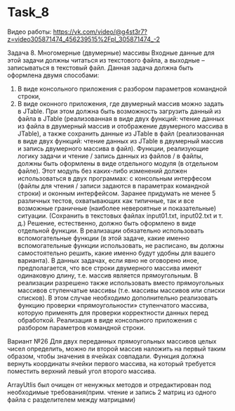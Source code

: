 # Task_8
Видео работы: https://vk.com/video/@g4st3r7?z=video305871474_456239515%2Fpl_305871474_-2

Задача 8. Многомерные (двумерные) массивы Входные данные для этой задачи должны читаться из текстового файла, а выходные – записываться в текстовый файл. Данная задача должна быть оформлена двумя способами:

1. В виде консольного приложения с разбором параметров командной строки,
2. В виде оконного приложения, где двумерный массив можно задать в JTable. При этом должна быть возможность загрузить данный из файла в JTable (реализованная в виде двух функций: чтение данных из файла в двумерный массив и отображение двумерного массива в JTable), а также сохранить данные из JTable в файл (реализованная в виде двух функций: чтение данных из JTable в двумерный массив и запись двумерного массива в файл). Функции, реализующие логику задачи и чтение / запись данных из файлов / в файлы, должны быть оформлены в виде отдельного модуля (в отдельном файле). Этот модуль без каких-либо изменений должен использоваться в двух программах: с консольным интерфесом (файлы для чтения / записи задаются в параметрах командной строки) и оконным интерфейсом. Заранее придумать не менее 5 различных тестов, охватывающих как типичные, так и все возможные граничные (наиболее невероятные и показательные) ситуации. (Сохранить в текстовых файлах input01.txt, input02.txt и т. д.) Решение, естественно, должно быть оформлено в виде отдельной функции. В реализации обязательно использовать вспомогательные функции (в этой задаче, какие именно вспомогательные функции использовать, не расписано, вы должны самостоятельно решить, какие именно будут удобны для вашего варианта). В данных задачах, если явно не оговорено иное, предполагается, что все строки двумерного массива имеют одинаковую длину, т.е. массив является прямоугольным. В реализации разрешено также использовать вместо прямоугольных массивов ступенчатые массивы (т.е. массивы массивов или списки списков). В этом случае необходимо дополнительно реализовать функцию проверки «прямоугольности» ступенчатого массива, которую применять для проверки корректности данных перед обработкой. Реализация в виде консольного приложения с разбором параметров командной строки.

Вариант №26
Для двух переданных прямоугольных массивов целых чисел определить, можно ли второй массив наложить на первый таким образом, чтобы значения в ячейках совпадали.
Функция должна вернуть координаты ячейки первого массива, на который требуется поместить верхний левый угол второго массива.

ArrayUtlis был очищен от ненужных методов и отредактирован под необходимые требования(прим. чтение и запись 2 матриц из одного файла с разделителем между матрицами)

